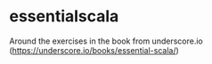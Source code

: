 # essentialscala

Around the exercises in the book from underscore.io (https://underscore.io/books/essential-scala/)


